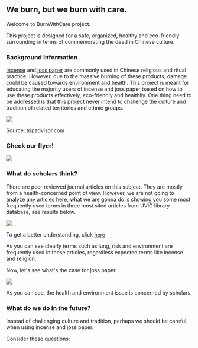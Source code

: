## We burn, but we burn with care.

Welcome to BurnWithCare project. 

This project is designed for a safe, organized, healthy and eco-friendly surrounding in terms of commemorating the dead in Chinese culture. 



### Background Information

<a href="https://en.wikipedia.org/wiki/Incense">Incense</a> and <a href="https://en.wikipedia.org/wiki/Joss_paper">joss paper</a> are commonly used in Chinese religious and ritual practice. However, due to the massive burning of these products, damage could be caused towards environment and health. This project is meant for educating the majority users of incense and joss paper based on how to use these products effectively, eco-friendly and healthily. One thing need to be addressed is that this project never intend to challenge the culture and tradition of related territories and ethnic groups.

<img src="https://media-cdn.tripadvisor.com/media/photo-s/0e/5b/f3/8e/candles-incense-and-joss.jpg"/>
<p>Source: tripadvisor.com</p>

### Check our flyer!
<img src="https://scontent-sea1-1.xx.fbcdn.net/v/t1.0-9/23032529_1970659396525676_7014121103759761957_n.jpg?oh=529f33024fd177beb7b740292a0876ad&oe=5A775004"/>

### What do scholars think?
<p>There are peer reviewed journal articles on this subject. They are mostly from a health-concerned point of view. However, we are not going to analyze any articles here, what we are gonna do is showing you some most frequently used terms in three most sited articles from UVIC library database, see results below.</p>

<img src="https://scontent-sea1-1.xx.fbcdn.net/v/t1.0-9/22886131_1970668416524774_5479091614506479978_n.jpg?oh=f6b55ef94c55b89c17623f634686f884&oe=5A77FD6F"/>

<p>To get a better understanding, click <a href="https://voyant-tools.org/?corpus=da1ac0f050a3387a76e2db03cee4c48e&visible=45&view=Cirrus">here</a> </p>

<p>As you can see clearly terms such as lung, risk and environment are frequently used in these articles, regardless expected terms like incense and religion.</p>

<p>Now, let's see what's the case for joss paper.</p>
<img src="https://scontent-sea1-1.xx.fbcdn.net/v/t1.0-9/23032516_1970672706524345_5966524318265858386_n.jpg?oh=8b381c70af5d8307440b604ce4aeaf6b&oe=5AA5DD41"/>

<p>As you can see, the health and environment issue is concerned by scholars. 
  
 ### What do we do in the future?
 <p>Instead of challenging culture and tradition, perhaps we should be careful when using incense and joss paper.</p>
 <p>Consider these questions:</p>
 
  
